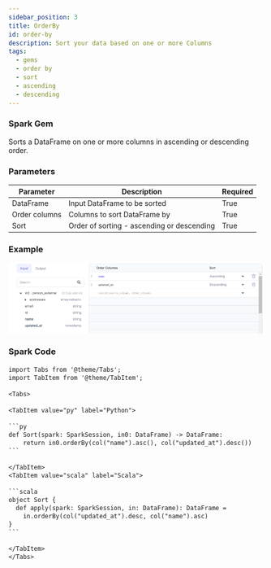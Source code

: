 ```yaml
---
sidebar_position: 3
title: OrderBy
id: order-by
description: Sort your data based on one or more Columns
tags:
  - gems
  - order by
  - sort
  - ascending
  - descending
---
```


<h3><span class="badge">Spark Gem</span></h3>

Sorts a DataFrame on one or more columns in ascending or descending order.

### Parameters

| Parameter     | Description                                | Required |
| ------------- | ------------------------------------------ | -------- |
| DataFrame     | Input DataFrame to be sorted               | True     |
| Order columns | Columns to sort DataFrame by               | True     |
| Sort          | Order of sorting - ascending or descending | True     |

### Example

![Example usage of OrderBy](./img/orderby_eg_0.png)

### Spark Code

````mdx-code-block
import Tabs from '@theme/Tabs';
import TabItem from '@theme/TabItem';

<Tabs>

<TabItem value="py" label="Python">

```py
def Sort(spark: SparkSession, in0: DataFrame) -> DataFrame:
    return in0.orderBy(col("name").asc(), col("updated_at").desc())
```

</TabItem>
<TabItem value="scala" label="Scala">

```scala
object Sort {
  def apply(spark: SparkSession, in: DataFrame): DataFrame =
    in.orderBy(col("updated_at").desc, col("name").asc)
}
```

</TabItem>
</Tabs>


````
